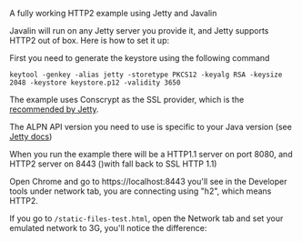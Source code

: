 A fully working HTTP2 example using Jetty and Javalin

Javalin will run on any Jetty server you provide it, and Jetty supports HTTP2 out of box. Here is how to set it up:

First you need to generate the keystore using the following command

    keytool -genkey -alias jetty -storetype PKCS12 -keyalg RSA -keysize 2048 -keystore keystore.p12 -validity 3650
    
The example uses Conscrypt as the SSL provider, which is the [recommended by Jetty](https://webtide.com/conscrypting-native-ssl-for-jetty/).

The ALPN API version you need to use is specific to your Java version (see [Jetty docs](https://www.eclipse.org/jetty/documentation/9.4.x/alpn-chapter.html#alpn-versions))

When you run the example there will be a HTTP1.1 server on port 8080, and HTTP2 server on 8443 ()with fall back to SSL HTTP 1.1)

Open Chrome and go to https://localhost:8443 you'll see in the Developer tools under network tab, you are connecting using "h2", which means HTTP2.

If you go to `/static-files-test.html`, open the Network tab and set your emulated network to 3G, you'll notice the difference:

